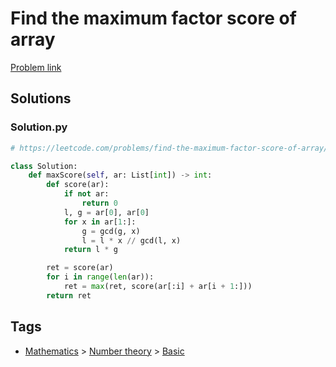 # Find the maximum factor score of array

[Problem link](https://leetcode.com/problems/find-the-maximum-factor-score-of-array/)

## Solutions


### Solution.py
```py
# https://leetcode.com/problems/find-the-maximum-factor-score-of-array/

class Solution:
    def maxScore(self, ar: List[int]) -> int:
        def score(ar):
            if not ar:
                return 0
            l, g = ar[0], ar[0]
            for x in ar[1:]:
                g = gcd(g, x)
                l = l * x // gcd(l, x)
            return l * g

        ret = score(ar)
        for i in range(len(ar)):
            ret = max(ret, score(ar[:i] + ar[i + 1:]))
        return ret
```
## Tags

* [Mathematics](/Collections/mathematics.md#mathematics) > [Number theory](/Collections/mathematics.md#number-theory) > [Basic](/Collections/mathematics.md#basic)
